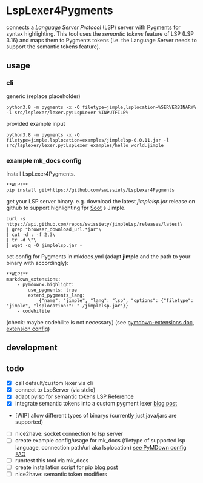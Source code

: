 # LspLexer4Pygments
connects a *Language Server Protocol* (LSP) server with [Pygments](https://github.com/pygments/pygments) for syntax highlighting.
This tool uses the *semantic tokens* feature of LSP (LSP 3.16) and maps them to Pygments tokens (i.e. the Language Server needs to support the semantic tokens feature).

## usage
### cli
generic (replace placeholder)
```
python3.8 -m pygments -x -O filetype=jimple,lsplocation=%SERVERBINARY% -l src/lsplexer/lexer.py:LspLexer %INPUTFILE%
```

provided example input
```
python3.8 -m pygments -x -O filetype=jimple,lsplocation=examples/jimplelsp-0.0.11.jar -l src/lsplexer/lexer.py:LspLexer examples/hello_world.jimple
```

### example mk_docs config
Install LspLexer4Pygments.
``` 
**WIP!**
pip install git+https://github.com/swissiety/LspLexer4Pygments
```

get your LSP server binary. e.g. download the latest *jimplelsp.jar* release on github to support highlighting fpr [Soot](https://github.com/soot-oss/soot) s Jimple.
```
curl -s https://api.github.com/repos/swissiety/jimpleLsp/releases/latest\
| grep "browser_download_url.*jar"\
| cut -d : -f 2,3\
| tr -d \"\
| wget -q -O jimplelsp.jar -
```

set config for Pygments in mkdocs.yml (adapt **jimple** and the path to your binary with accordingly):
```
**WIP!**
markdown_extensions:
    - pymdownx.highlight:
        use_pygments: true
        extend_pygments_lang:
            {"name": "jimple", "lang": "lsp", "options": {"filetype": "jimple", "lsplocation:": "./jimplelsp.jar"}}
    - codehilite
```
(check: maybe codehilite is not necessary)
(see [pymdown-extensions doc](https://facelessuser.github.io/pymdown-extensions/extensions/highlight/), [extension config](https://facelessuser.github.io/pymdown-extensions/faq/))

## development
## todo
- [x] call default/custom lexer via cli
- [x] connect to LspServer (via stdio)
- [x] adapt pylsp for semantic tokens [LSP Reference](https://microsoft.github.io/language-server-protocol/specifications/specification-current/#textDocument_semanticTokens)
- [x] integrate semantic tokens into a custom pygment lexer [blog post](https://www.iamjonas.me/2013/03/custom-syntax-in-pygments.html)
- [WIP]  allow different types of binarys (currently just java/jars are supported)
- [ ] nice2have: socket connection to lsp server
- [ ] create example config/usage for mk_docs  (filetype of supported lsp language, connection path/url aka lsplocation)
  [see PyMDown config FAQ](https://facelessuser.github.io/PyMdown/user-guide/general-usage/#configuration-file)
- [ ] run/test this tool via mk_docs
- [ ] create installation script for pip [blog post](https://www.iamjonas.me/2013/03/custom-syntax-in-pygments.html)
- [ ] nice2have: semantic token modifiers

## 